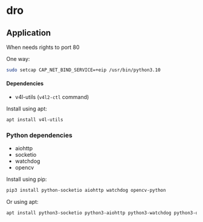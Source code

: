 # dro

## Application

When needs rights to port 80

One way:

```sh
sudo setcap CAP_NET_BIND_SERVICE=+eip /usr/bin/python3.10
```

#### Dependencies

* v4l-utils (`v4l2-ctl` command)

Install using apt:

```sh
apt install v4l-utils
```

### Python dependencies

* aiohttp
* socketio
* watchdog
* opencv

Install using pip:

```sh
pip3 install python-socketio aiohttp watchdog opencv-python
```

Or using apt:

```sh
apt install python3-socketio python3-aiohttp python3-watchdog python3-opencv
```
